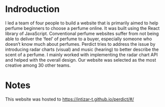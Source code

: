 # Indroduction

I led a team of four people to build a website that is primarily aimed to help perfume beginners to choose a perfume online. It was built using the React library of JavaScript. Conventional perfume websites suffer from not being able to deliver the ‘feel’ of perfume to a buyer, especially someone who doesn’t know much about perfumes. Perdict tries to address the issue by introducing radar charts (visual) and music (hearing) to better describe the scent of a perfume. I mainly worked with implementing the radar chart API and helped with the overall design. Our website was selected as the most creative among 30 other teams.

# Notes

This website was hosted to https://intizar-t.github.io/perdict/#/
